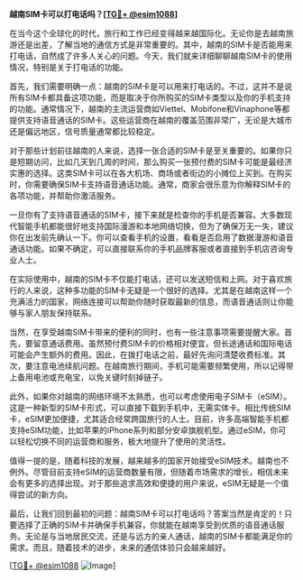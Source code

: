 **越南SIM卡可以打电话吗？[[TG💪+ @esim1088](https://t.me/s/esim1088)]**

在当今这个全球化的时代，旅行和工作已经变得越来越国际化。无论你是去越南旅游还是出差，了解当地的通信方式是非常重要的。其中，越南的SIM卡是否能用来打电话，自然成了许多人关心的问题。今天，我们就来详细聊聊越南SIM卡的使用情况，特别是关于打电话的功能。

首先，我们需要明确一点：越南的SIM卡是可以用来打电话的。不过，这并不是说所有SIM卡都具备这项功能，而是取决于你所购买的SIM卡类型以及你的手机支持的功能。通常情况下，越南的主流运营商如Viettel、Mobifone和Vinaphone等都提供支持语音通话的SIM卡。这些运营商在越南的覆盖范围非常广，无论是大城市还是偏远地区，信号质量通常都比较稳定。

对于那些计划前往越南的人来说，选择一张合适的SIM卡是至关重要的。如果你只是短期访问，比如几天到几周的时间，那么购买一张预付费的SIM卡可能是最经济实惠的选择。这类SIM卡可以在各大机场、商场或者街边的小摊位上买到。在购买时，你需要确保SIM卡支持语音通话功能。通常，商家会很乐意为你解释SIM卡的各项功能，并帮助你激活服务。

一旦你有了支持语音通话的SIM卡，接下来就是检查你的手机是否兼容。大多数现代智能手机都能很好地支持国际漫游和本地网络切换，但为了确保万无一失，建议你在出发前先确认一下。你可以查看手机的设置，看看是否启用了数据漫游和语音通话功能。如果不确定，可以直接联系你的手机品牌客服或者直接到手机店咨询专业人士。

在实际使用中，越南的SIM卡不仅能打电话，还可以发送短信和上网。对于喜欢旅行的人来说，这种多功能的SIM卡无疑是一个很好的选择。尤其是在越南这样一个充满活力的国家，网络连接可以帮助你随时获取最新的信息，而语音通话则让你能够与家人朋友保持联系。

当然，在享受越南SIM卡带来的便利的同时，也有一些注意事项需要提醒大家。首先，要留意通话费用。虽然预付费SIM卡的价格相对便宜，但长途通话和国际电话可能会产生额外的费用。因此，在拨打电话之前，最好先询问清楚收费标准。其次，要注意电池续航问题。在越南旅行期间，手机可能需要频繁使用，所以记得带上备用电池或充电宝，以免关键时刻掉链子。

此外，如果你对越南的网络环境不太熟悉，也可以考虑使用电子SIM卡（eSIM）。这是一种新型的SIM卡形式，可以直接下载到手机中，无需实体卡。相比传统SIM卡，eSIM更加便捷，尤其适合经常跨国旅行的人士。目前，许多高端智能手机都支持eSIM功能，比如苹果的iPhone系列和部分安卓旗舰机型。通过eSIM，你可以轻松切换不同的运营商和服务，极大地提升了使用的灵活性。

值得一提的是，随着科技的发展，越来越多的国家开始接受eSIM技术。越南也不例外。尽管目前支持eSIM的运营商数量有限，但随着市场需求的增长，相信未来会有更多的选择出现。对于那些追求高效和便捷的用户来说，eSIM无疑是一个值得尝试的新方向。

最后，让我们回到最初的问题：越南SIM卡可以打电话吗？答案当然是肯定的！只要选择了正确的SIM卡并确保手机兼容，你就能在越南享受到优质的语音通话服务。无论是与当地居民交流，还是与远方的亲人通话，越南的SIM卡都能满足你的需求。而且，随着技术的进步，未来的通信体验只会越来越好。

[[TG💪+ @esim1088](https://t.me/s/esim1088) ![Image](https://i.postimg.cc/4NQfJmqS/Snipaste-2025-05-13-00-14-12.png)]